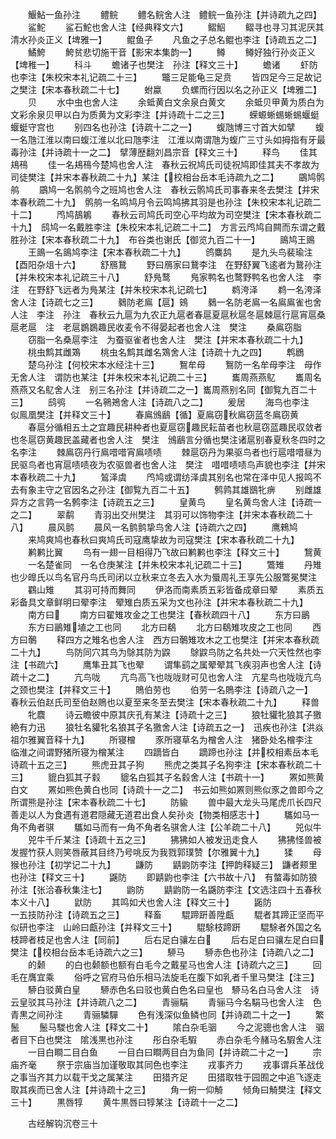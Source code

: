 <!-- { "loadSidebar": true } -->
　　鰋鮎一鱼孙注
　　鳢鲩
　　鳢名鲩舍人注　鳢鲩一鱼孙注【并诗疏九之四】
　　鲨鮀
　　鲨石鮀也舍人注【经典释文六】
　　鳛鮂
　　鳛寻也寻习其泥厌其清水孙炎正义【埤雅一】
　　鲲鱼子
　　凡鱼之子总名鲲也李注【诗疏五之二】
　　鱊鮬
　　鮬贫悲切施干音【影宋本集韵一】
　　鳟
　　鳟好独行孙炎正义【埤稚一】
　　科斗
　　蟾诸子也樊注　孙注【释文三十】
　　蟾诸
　　虾防也李注【朱校宋本礼记疏二十三】
　　鼈三足能龟三足贲
　　皆四足今三足故记之樊注【宋本春秋疏二十七】
　　蚹蠃
　　负螺而行因以名之孙正义【埤雅二】
　　贝
　　水中虫也舍人注
　　余蚳黄白文余泉白黄文
　　余蚳贝甲黄为质白为文彩余泉贝甲以白为质黄为文彩李注【并诗疏十二之三】
　　蝾螈蜥蜴蜥蜴蝘蜓蝘蜓守宫也
　　别四名也孙注【诗疏十二之一】
　　蝮虺博三寸首大如擘
　　蝮一名虺江淮以南曰蝮江淮以北曰虺李注　江淮以南谓虺为蝮广三寸头如拇指有牙最毒孙注【并诗疏十一之二】　擘薄歴翻刘昌宗音【释文三十】
　　释鸟
　　佳其鳺鴀
　　佳一名鳺鴀今楚鸠也舍人注　春秋云祝鸠氏司徒祝鸠即佳其夫不孝故为司徒樊注【并宋本春秋疏二十九】某注【校相台岳本毛诗疏九之二】
　　鶌鸠鹘鸼
　　鶌鸠一名鹘鸼今之班鸠也舍人注　春秋云鹘鸠氏司事春来冬去樊注【并宋本春秋疏二十九】　鹘鸼一名鸣鸠月令云鸣鸠拂其羽是也孙注【朱校宋本礼记疏二十二】
　　鸤鸠鴶鵴
　　春秋云司鸠氏司空心平均故为司空樊注【宋本春秋疏二十九】　鸱鸠一名戴胜李注【朱校宋本礼记疏二十二】　方言云鸤鸠自闗而东谓之戴胜孙注【宋本春秋疏二十九】　布谷类也谢氏【御览九百二十一】
　　鴡鸠王鴡
　　王鴡一名鴡鸠李注【宋本春秋疏二十九】
　　鸧麋鸹
　　是九头鸟裴瑜注【酉阳杂俎十六】
　　舒鴈鵞
　　野曰鴈家曰鵞李注　在野舒翼飞逺者为鵞孙注【并朱校宋本礼记疏三十八】
　　舒鳬鹜
　　鳬家鸭名也鹜野鸭名也舍人注　李注　在野舒飞远者为鳬某注【并朱校宋本礼记疏七】
　　鹈洿泽
　　鹈一名洿泽舍人注【诗疏七之三】
　　鶨防老鳸【扈】鴳
　　鶨一名防老鳸一名鳸鳸雀也舍人注　李注　孙注　春秋云九扈为九农正九扈者春扈夏扈秋扈冬扈棘扈行扈宵扈桑扈老扈　注　老扈鷃鷃趣民收麦令不得晏起者也舍人注　樊注
　　桑鳸窃脂
　　窃脂一名桑扈李注　为蚕驱雀者也舍人注　樊注【并宋本春秋疏二十九】
　　桃虫鹪其雌鴱
　　桃虫名鹪其雌名鴱舍人注【诗疏十九之四】
　　鹎鶋
　　楚乌孙注【何校宋本水经注十三】
　　鴽牟母
　　鴽防一名牟母李注　母作无舍人注　谓防也某注【并朱校宋本礼记疏二十三】
　　巂周燕燕鳦
　　巂周名燕燕又名鳦舍人注　别三名孙注【并诗疏二之一】巂周燕别名同【御覧九百二十三】
　　鸱鸮
　　一名鸋鴂舍人注【诗疏八之二】
　　爰居
　　海鸟也李注　似鳯凰樊注【并释文三十】
　　春鳸鳻鶞【循】夏鳸窃秋鳸窃蓝冬鳸窃黄
　　春扈分循相五土之宜趣民耕种者也夏扈窃趣民耘苗者也秋扈窃蓝趣民収敛者也冬扈窃黄趣民盖藏者也舍人注　樊注　鳻鶞言分循也樊注诸扈别春夏秋冬四时之名李注
　　棘鳸窃丹行鳸唶唶宵鳸啧啧
　　棘扈窃丹为果驱鸟者也行扈唶唶昼为民驱鸟者也宵扈啧啧夜为农驱兽者也舍人注　樊注　唶唶啧啧鸟声貌也李注【并宋本春秋疏二十九】
　　鶭泽虞
　　鸤鸠或谓纺泽虞其别名也常在泽中见人报鸣不去有象主守之官因名之孙注【御覧九百二十五】
　　鹩鹑其雄鶛牝痹
　　别雌雄异方之言鹑一名鹩李注【诗疏五之三】
　　皇黄鸟
　　皇名黄鸟舍人注【诗疏一之二】
　　翠鹬
　　青羽出交州樊注　其羽可以饰物李注【并宋本春秋疏二十八】
　　晨风鹯
　　晨风一名鹯鹯挚鸟舍人注【诗疏六之四】
　　鹰鶆鸠
　　来鸠爽鸠也春秋曰爽鸠氏司寇鹰挚故为司寇樊注【宋本春秋疏二十九】
　　鹣鹣比翼
　　鸟有一翅一目相得乃飞故曰鹣鹣也李注【释文三十】
　　鵹黄
　　一名楚雀同　一名仓庚某注【并朱校宋本礼记疏二十三】
　　鷩雉
　　丹雉也少皥氏以鸟名官丹鸟氏司闭以立秋来立冬去入水为蜃周礼王享先公服鷩冕樊注
　　鸐山雉
　　其羽可持而舞同
　　伊洛而南素质五彩皆备成章曰翚
　　素质五彩备具文章鲜明曰翚李注　翚雉白质五采为文也孙注【并宋本春秋疏二十九】
　　南方曰
　　南方曰翟雉攻金之工也樊注【春秋疏四十八】
　　东方曰鶅
　　东方曰鶅雉埴之工也同
　　北方曰鵗
　　北方曰鵗雉攻皮之工也同
　　西方曰鷷
　　释四方之雉名也舍人注　西方曰鷷雉攻木之工也樊注【并宋本春秋疏二十九】
　　鸟防同穴其鸟为鵌其防为鼵
　　鵌鼵鸟防之名共处一穴天性然也李注【书疏六】
　　鹰隼丑其飞也翚
　　谓隼鹞之属翚翚其飞疾羽声也舍人注【诗疏十之二】
　　亢鸟咙
　　亢鸟高飞也咙咙财可见也舍人注　亢星鸟也咙咙亢鸟之颈也樊注【并释文三十】
　　鵙伯劳也
　　伯劳一名鵙李注【诗疏八之一】　春秋云伯赵氏司至伯赵鵙也以夏至来冬至去樊注【宋本春秋疏二十九】
　　释兽
　　牝麎
　　诗云瞻彼中原其庆孔有某注【诗疏十之三】
　　狼牡貛牝狼其子獥絶有力迅
　　狼牡名貛牝名狼其子名獥舍人注【诗疏五之一】　迅疾也孙注【洪焱祖尔雅翼音释十九】
　　所寝橧
　　豕所寝草名为橧舍人注　猪卧处名橧李注　临淮之间谓野猪所寝为橧某注
　　四蹢皆白
　　蹢蹄也孙注【并校相素岳本毛诗疏十五之三】
　　熊虎丑其子狗
　　熊虎之类其子名狗李注【宋本春秋疏二十三】
　　貔白狐其子豰
　　貔名白狐其子名豰舍人注【书疏十一】
　　罴如熊黄白文
　　罴如熊色黄白也同【诗疏十一之二】　书云如熊如罴则熊似豕之兽即今之所谓熊是孙注【宋本春秋疏二十七】
　　防貐
　　兽中最大龙头马尾虎爪长四尺善走以人为食遇有道君隠藏无道君出食人矣孙炎【物类相感志十】
　　驨如马一角不角者骐
　　驨如马而有一角不角者名骐舍人注【公羊疏二十八】
　　兕似牛
　　兕牛千斤某注【诗疏十五之三】
　　狒狒如人被发迅走食人
　　狒狒怪兽被发握竹获人则笑唇蔽其目终乃号咷反为我戮郭璞赞【尔雅翼十九】
　　猱
　　母猴也孙注【初学记二十九】
　　鼸防
　　鼱鼩防李注【押韵释疑三】　鼸者颊里也孙注【释文三十】
　　鼷防
　　即鼱鼩也李注【六书故十八】　有螫毒如防狼孙注【张洽春秋集注七】
　　鼩防
　　鼱鼩防一名鼷防李注【文选注四十五春秋本义十八】
　　鼣防
　　其鸣如犬也舍人注【释文三十】
　　鼫防　　　　　　　　　　　　　　　　　　一五技防孙注【诗疏五之三】
　　释畜
　　騉蹄趼善陞甗
　　騉者其蹄正坚而平似研也李注　山岭曰甗孙注【并释文三十】
　　騉駼枝蹄趼
　　騉駼者外国之名枝蹄者枝足也舍人注【同前】
　　后右足白骧左白
　　后右足白曰骧左足白曰樊注【校相台岳本毛诗疏六之三】
　　駵马
　　駵赤色也孙注【诗疏八之二】
　　的颡
　　的白也颡额也额有白毛今之戴星马也舍人注【诗疏六之三】
　　回毛在膺宜乘
　　俗呼之官府马伯乐相马法旋毛在腹下如乳者千里马樊注【注三】
　　駵白驳黄白皇
　　駵赤色名曰驳也黄白色名曰皇也　駵马名白马舍人注　诗云皇驳其马孙注【并诗疏八之二】
　　青骊駽
　　青骊马今名駽马也舍人注　色青黒之间孙注
　　青骊驎驒
　　色有浅深似鱼鳞也同【并诗疏二十之一】
　　繁鬛
　　鬛马騣也舍人注【释文二十】
　　隂白杂毛骃
　　今之泥骢也舍人注　骃者目下白也樊注　隂浅黒也孙注
　　彤白杂毛騢
　　赤白杂毛今赭马名騢舍人注
　　一目白瞷二目白鱼
　　一目白曰瞷两目白为鱼同【并诗疏二十之一】
　　宗庙齐毫
　　祭于宗庙当加谨敬取其同色也李注
　　戎事齐力
　　戎事谓兵革战伐之事当齐其力以载干戈之属某注
　　田猎齐足
　　田猎取牲于园囿之中追飞逐走取其疾而已舍人注【并诗疏十之三】
　　角一俯一仰觭
　　倾角曰觭樊注【释文三十】
　　黒唇犉
　　黄牛黒唇曰犉某注【诗疏十一之二】

　　古经解钩沉卷三十
